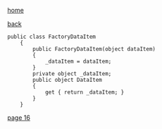 [home](./page01.md)

[back](./page14.md)
```
public class FactoryDataItem
    {
        public FactoryDataItem(object dataItem)
        {
            _dataItem = dataItem;
        }
        private object _dataItem;
        public object DataItem
        {
            get { return _dataItem; }
        }
    }
```


[page 16](./page16.md)
